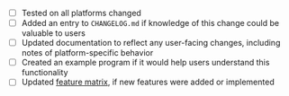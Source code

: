 - [ ] Tested on all platforms changed
- [ ] Added an entry to `CHANGELOG.md` if knowledge of this change could be valuable to users
- [ ] Updated documentation to reflect any user-facing changes, including notes of platform-specific behavior
- [ ] Created an example program if it would help users understand this functionality
- [ ] Updated [feature matrix](https://github.com/rust-windowing/winit/blob/master/FEATURES.md), if new features were added or implemented
